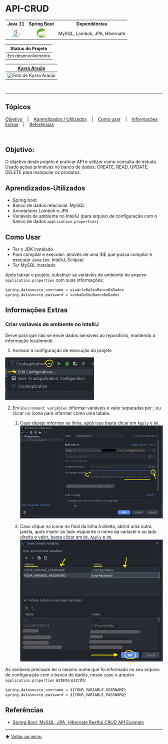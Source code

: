 # API-CRUD

<div align="center">


<table>
  <tr align="center">
    <th>Java 11</th>
    <th>Spring Boot</th>
    <th>Dependências</th>
  </tr>
  <tr align="center">
    <td>
      <img alt="java logo" height="30" width="30" src="https://raw.githubusercontent.com/kyaraaraujo/kyaraaraujo/images/logos/java-logo-sem-nome.png">
    </td>
    <td>
      <img  alt="spring logo" height="30" width="40" src="https://raw.githubusercontent.com/kyaraaraujo/kyaraaraujo/images/logos/spring-logo.png">
    </td>
    <td >
      <span >MySQL, Lombok, JPA, Hibernate</span>
    </td>
  </tr>
</table>


| Status do Projeto  | 
|        :---:       |  
| Em desenvolvimento |   

|                       [Kyara Araújo](https://github.com/kyaraaraujo)                  |
|                                        :---:                                          |
| <img src="https://github.com/kyaraaraujo.png" width="80" alt="Foto de Kyara Araújo"/> |  



<br>


</div>


---


## Tópicos


[Objetivo](#objetivo) &nbsp;&nbsp; | &nbsp;&nbsp;
[Aprendizados / Utilizados](#aprendizados-utilizados) &nbsp;&nbsp; | &nbsp;&nbsp;
[Como usar](#como-usar) &nbsp;&nbsp; | &nbsp;&nbsp;
[Informações Extras](#informações-extras) &nbsp;&nbsp; | &nbsp;&nbsp;
[Referências](#referências) &nbsp;&nbsp;

<br>

## Objetivo:
O objetivo deste projeto é praticar API e utilizar como consulta de estudo.
Usado ações primitivas no banco de dados: CREATE, READ, UPDATE, DELETE para manipular os produtos.

## Aprendizados-Utilizados
- Spring boot
- Banco de dados relacional: MySQL
- Annotations Lombok e JPA
- Variáveis de ambiente no IntelliJ (para arquivo de configuração com o banco de dados `application.properties`)

## **Como Usar**
- Ter o JDK instalado
- Para compilar e executar: através de uma IDE que possa compilar e executar Java (ex: IntelliJ, Eclipse)
- Ter MySQL instalado

Após baixar o projeto, substituir as variáveis de ambiente do arquivo `application.properties` com suas informações:
  ```properties
  spring.datasource.username = usuárioDoSeuBancoDeDados
  spring.datasource.password = senhaDoSeuBancoDeDados
```

## Informações Extras
### Criar variáveis de ambiente no IntelliJ
Serve para que não se envie dados sensíveis ao repositório, mantendo a informação localmente.

1. Acessar a configuração de execução do projeto

![](https://raw.githubusercontent.com/kyaraaraujo/kyaraaraujo/images/variaveis-ambiente/passo1.png)


2. Em `Environment variables` informar variáveis e valor separadas por ; ou clicar no ícone para informar como uma tabela.
    1. Caso deseje informar na linha, após isso basta clicar em `Apply` e `OK`.
       ![](https://raw.githubusercontent.com/kyaraaraujo/kyaraaraujo/images/variaveis-ambiente/passo2.png)

    2. Caso clique no ícone no final da linha à direita, abrirá uma outra janela, após inserir ao lado esquerdo o nome da variável e ao lado direito o valor, basta clicar em `OK`, `Apply` e `OK`.
       ![](https://raw.githubusercontent.com/kyaraaraujo/kyaraaraujo/images/variaveis-ambiente/passo3.png)

As variáveis precisam ter o mesmo nome que foi informado no seu arquivo de configuração com o banco de dados, nesse caso
o arquivo `application.properties` estaria escrito:
  ```properties
  spring.datasource.username = ${YOUR_VARIABLE_USERNAME}
  spring.datasource.password = ${YOUR_VARIABLE_PASSWORD}
```



## Referências
- [Spring Boot, MySQL, JPA, Hibernate Restful CRUD API Example](https://www.youtube.com/watch?v=IucFDX3RO9U)


---
⬆ [Voltar ao início](#api-crud)

<br>
